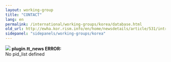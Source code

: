 ```yaml
---
layout: working-group
title: "CONTACT"
lang: en
permalink: /international/working-groups/korea/database.html
old_url: http://ewha.kor.rism.info/en/home/newsdetails/article/531/introducing-of-the-ewha-music-data-base-emdb.html
sidepanel: "sidepanels/working-groups/korea"
---
```


![](typo3/gfx/icon_warning2.gif) **plugin.tt\_news ERROR:**  
No pid\_list defined